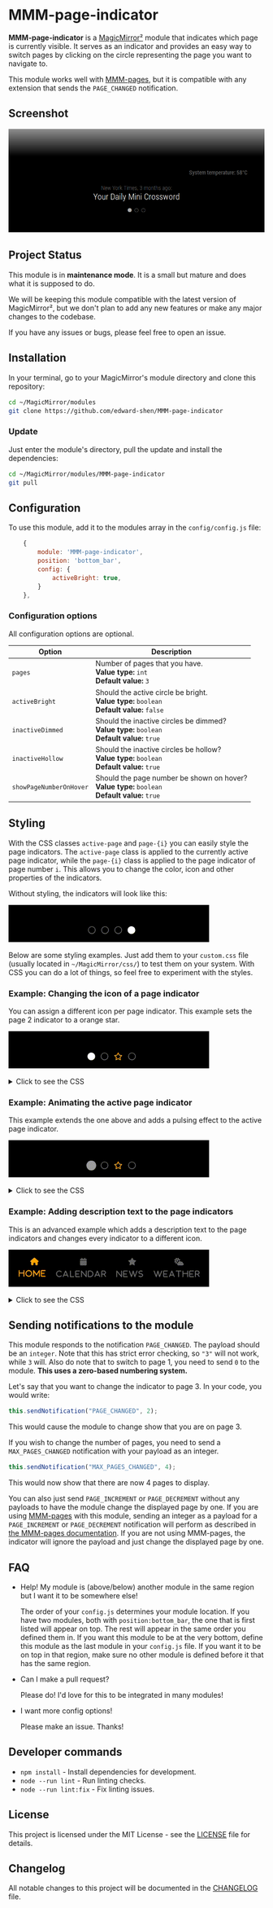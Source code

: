 # MMM-page-indicator

**MMM-page-indicator** is a [MagicMirror²][mm] module that indicates which page is currently visible. It serves as an indicator and provides an easy way to switch pages by clicking on the circle representing the page you want to navigate to.

This module works well with [MMM-pages], but it is compatible with any extension that sends the `PAGE_CHANGED` notification.

## Screenshot

![Screenshot](examples/screenshot.png)

## Project Status

This module is in **maintenance mode**. It is a small but mature and does what it is supposed to do.

We will be keeping this module compatible with the latest version of MagicMirror², but we don't plan to add any new features or make any major changes to the codebase.

If you have any issues or bugs, please feel free to open an issue.

## Installation

In your terminal, go to your MagicMirror's module directory and clone this repository:

```bash
cd ~/MagicMirror/modules
git clone https://github.com/edward-shen/MMM-page-indicator
```

### Update

Just enter the module's directory, pull the update and install the dependencies:

```bash
cd ~/MagicMirror/modules/MMM-page-indicator
git pull
```

## Configuration

To use this module, add it to the modules array in the `config/config.js` file:

```js
    {
        module: 'MMM-page-indicator',
        position: 'bottom_bar',
        config: {
            activeBright: true,
        }
    },
```

### Configuration options

All configuration options are optional.

Option|Description
------|-----------
`pages`|Number of pages that you have.<br/>**Value type:** `int`<br/>**Default value:** `3`
`activeBright`|Should the active circle be bright.<br/>**Value type:** `boolean`<br/>**Default value:** `false`
`inactiveDimmed`|Should the inactive circles be dimmed?<br/>**Value type:** `boolean`<br/>**Default value:** `true`
`inactiveHollow`|Should the inactive circles be hollow?<br/>**Value type:** `boolean`<br/>**Default value:** `true`
`showPageNumberOnHover`|Should the page number be shown on hover?<br/>**Value type:** `boolean`<br/>**Default value:** `true`

## Styling

With the CSS classes `active-page` and `page-{i}` you can easily style the page indicators. The `active-page` class is applied to the currently active page indicator, while the `page-{i}` class is applied to the page indicator of page number `i`. This allows you to change the color, icon and other properties of the indicators.

Without styling, the indicators will look like this:

![screencast 1](examples/screencast_1_without-styling.gif)

Below are some styling examples. Just add them to your `custom.css` file (usually located in `~/MagicMirror/css/`) to test them on your system. With CSS you can do a lot of things, so feel free to experiment with the styles.

### Example: Changing the icon of a page indicator

You can assign a different icon per page indicator. This example sets the page 2 indicator to a orange star.

![screencast 2](examples/screencast_2_orange-star.gif)

<details>
<summary>Click to see the CSS</summary>

```css
.MMM-page-indicator .page-2::before {
    color: orange;
    content:"⭐";
}
```

</details>

### Example: Animating the active page indicator

This example extends the one above and adds a pulsing effect to the active page indicator.

![screencast 3](examples/screencast_3_pulsing-active.gif)

<details>
<summary>Click to see the CSS</summary>

```css
.MMM-page-indicator .page-2::before {
    color: orange;
    content:"⭐";
}

@keyframes pulse {
  0%, 100% { transform: scale(1); opacity: 1; }
  50% { transform: scale(1.3); opacity: 0.6; }
}

.MMM-page-indicator .active-page {
    animation: pulse 1.2s ease-in-out infinite;
}
```

</details>

### Example: Adding description text to the page indicators

This is an advanced example which adds a description text to the page indicators and changes every indicator to a different icon.

![screencast 4](examples/screencast_4_with-description.gif)

<details>
<summary>Click to see the CSS</summary>

```css
.MMM-page-indicator .indicator::before {
  font-size: 1.5rem;
  font-weight: 600;
  font-variant-emoji: text;
  line-height: 1.6;
  letter-spacing: 0.2rem;
  white-space: pre;
  padding: 0px 15px;
}

.MMM-page-indicator .page-0::before {
    content:"🏠 \A Home";
}

.MMM-page-indicator .page-1::before {
    content:"📅 \A Calendar";
}

.MMM-page-indicator .page-2::before {
    content:"⭐ \A News";
}

.MMM-page-indicator .page-3::before {
    content:"⛅ \A Weather";
}

@keyframes pulse {
  0%, 100% { transform: scale(1); opacity: 1; }
  50% { transform: scale(1.3); opacity: 0.6; }
}

.MMM-page-indicator .active-page {
    color: orange;
    font-variant-emoji: text;
    animation: pulse 5s ease-in-out infinite;
}
```

</details>

## Sending notifications to the module

This module responds to the notification `PAGE_CHANGED`. The payload should be an `integer`. Note that this has strict error checking, so `"3"` will not work, while `3` will. Also do note that to switch to page 1, you need to send `0` to the module. **This uses a zero-based numbering system.**

Let's say that you want to change the indicator to page 3. In your code, you would write:

```js
this.sendNotification("PAGE_CHANGED", 2);
```

This would cause the module to change show that you are on page 3.

If you wish to change the number of pages, you need to send a `MAX_PAGES_CHANGED` notification with your payload as an integer.

```js
this.sendNotification("MAX_PAGES_CHANGED", 4);
```

This would now show that there are now 4 pages to display.

You can also just send `PAGE_INCREMENT` or `PAGE_DECREMENT` without any payloads to have the module change the displayed page by one. If you are using [MMM-pages] with this module, sending an integer as a payload for a `PAGE_INCREMENT` or `PAGE_DECREMENT` notification will perform as described in [the MMM-pages documentation](https://github.com/edward-shen/MMM-pages#notifications). If you are not using MMM-pages, the indicator will ignore the payload and just change the displayed page by one.

## FAQ

- Help! My module is (above/below) another module in the same region but I want it to be somewhere else!

  The order of your `config.js` determines your module location. If you have two modules, both with `position:bottom_bar`, the one that is first listed will appear on top. The rest will appear in the same order you defined them in. If you want this module to be at the very bottom, define this module as the last module in your `config.js` file. If you want it to be on top in that region, make sure no other module is defined before it that has the same region.
  
- Can I make a pull request?

  Please do! I'd love for this to be integrated in many modules!
  
- I want more config options!

  Please make an issue. Thanks!

## Developer commands

- `npm install` - Install dependencies for development.
- `node --run lint` - Run linting checks.
- `node --run lint:fix` - Fix linting issues.

## License

This project is licensed under the MIT License - see the [LICENSE](LICENSE.md) file for details.

## Changelog

All notable changes to this project will be documented in the [CHANGELOG](CHANGELOG.md) file.

[mm]: https://github.com/MagicMirrorOrg/MagicMirror
[MMM-pages]: https://github.com/edward-shen/MMM-pages
